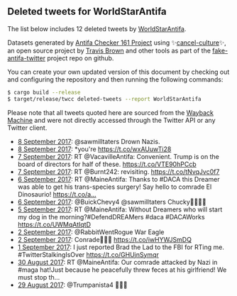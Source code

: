 ## Deleted tweets for WorldStarAntifa

The list below includes 12 deleted tweets by
[WorldStarAntifa](https://twitter.com/WorldStarAntifa).



Datasets generated by [Antifa Checker 161 Project](https://twitter.com/antifacheck161) using ✨[cancel-culture](https://github.com/travisbrown/cancel-culture)✨, an open source project by 
[Travis Brown](https://twitter.com/travisbrown) and other tools as part of the 
[fake-antifa-twitter](https://github.com/antifacheck161/fake-antifa-twitter) project repo on github.

You can create your own updated version of this document by checking out and configuring the
repository and then running the following commands:

```bash
$ cargo build --release
$ target/release/twcc deleted-tweets --report WorldStarAntifa
```

Please note that all tweets quoted here are sourced from the
[Wayback Machine](https://web.archive.org) and were not directly accessed through the Twitter API or
any Twitter client.

* [ 8 September 2017](https://web.archive.org/web/20170908183737/https://twitter.com/WorldStarAntifa/status/906225025815986176): @sawmilltaters Drown Nazis. <!--906225025815986176-->
* [ 8 September 2017](https://web.archive.org/web/20170908025211/https://twitter.com/WorldStarAntifa/status/905987099727417344): *you're https://t.co/wxAUuwTi28 <!--905987099727417344-->
* [ 7 September 2017](https://web.archive.org/web/20170907023807/https://twitter.com/WorldStarAntifa/status/905621171902832641): RT @VacavilleAntifa: Convenient. Trump is on the board of directors for half of these. https://t.co/VTE90hPCcb <!--905621171902832641-->
* [ 7 September 2017](https://web.archive.org/web/20170907000710/https://twitter.com/WorldStarAntifa/status/905583184074739712): RT @Burnt242: revisiting. https://t.co/tNvqJvc0f7 <!--905583184074739712-->
* [ 6 September 2017](https://web.archive.org/web/20170906153336/https://twitter.com/WorldStarAntifa/status/905453940786987008): RT @MaineAntifa: Thanks to #DACA this Dreamer was able to get his trans-species surgery! Say hello to comrade El Dinosaurio! https://t.co/a… <!--905453940786987008-->
* [ 6 September 2017](https://web.archive.org/web/20170906023539/https://twitter.com/WorldStarAntifa/status/905258163259179008): @BuickChevy4 @sawmilltaters Chucky✊🏿🌈🦄 <!--905258163259179008-->
* [ 5 September 2017](https://web.archive.org/web/20170905184159/https://twitter.com/WorldStarAntifa/status/905138961131208705): RT @MaineAntifa: Without Dreamers who will start my dog in the morning?#DefendDREAMers #daca #DACAWorks https://t.co/UWMqAtIqtD <!--905138961131208705-->
* [ 2 September 2017](https://web.archive.org/web/20170902050056/https://twitter.com/WorldStarAntifa/status/903845173557424129): @RabbitWentRogue War Eagle <!--903845173557424129-->
* [ 2 September 2017](https://web.archive.org/web/20170902014734/https://twitter.com/WorldStarAntifa/status/903796511246606336): Conrade✊🏿🌈 https://t.co/iwHYWJSmDQ <!--903796511246606336-->
* [ 1 September 2017](https://web.archive.org/web/20170901043121/https://twitter.com/WorldStarAntifa/status/903475340776845312): I just reported Brad the Lad to the FBI for RTing me.  #TwitterStalkingIsOver https://t.co/GHUjnSymqr <!--903475340776845312-->
* [30 August 2017](https://web.archive.org/web/20170830031417/https://twitter.com/WorldStarAntifa/status/902731170579959810): RT @MaineAntifa: Our comrade attacked by Nazi in #maga hat!Just because he peacefully threw feces at his girlfriend! We must stop th…  <!--902731170579959810-->
* [29 August 2017](https://web.archive.org/web/20170829004522/https://twitter.com/WorldStarAntifa/status/902331306645774336): @Trumpanista4 ✊🏿🌈 <!--902331306645774336-->
